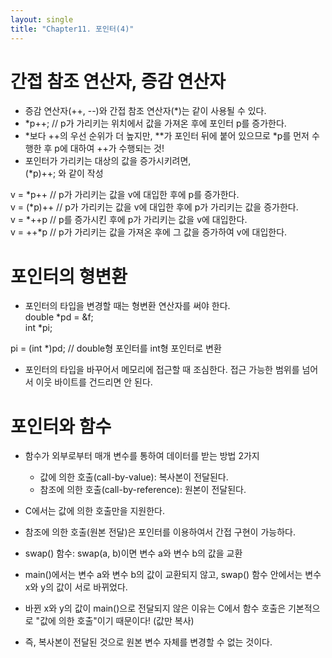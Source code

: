 ```yaml
---
layout: single
title: "Chapter11. 포인터(4)"
---
```


# 간접 참조 연산자, 증감 연산자

- 증감 연산자(++, --)와 간접 참조 연산자(*)는 같이 사용될 수 있다.   
- *p++;  // p가 가리키는 위치에서 값을 가져온 후에 포인터 p를 증가한다.   
- *보다 ++의 우선 순위가 더 높지만, **가 포인터 뒤에 붙어 있으므로 *p를 먼저 수행한 후 p에 대하여 ++가 수행되는 것!   
- 포인터가 가리키는 대상의 값을 증가시키려면,   
(*p)++; 와 같이 작성   

v = *p++  // p가 가리키는 값을 v에 대입한 후에 p를 증가한다.   
v = (*p)++  // p가 가리키는 값을 v에 대입한 후에 p가 가리키는 값을 증가한다.   
v = *++p  // p를 증가시킨 후에 p가 가리키는 값을 v에 대입한다.   
v = ++*p  // p가 가리키는 값을 가져온 후에 그 값을 증가하여 v에 대입한다.   

# 포인터의 형변환

- 포인터의 타입을 변경할 때는 형변환 연산자를 써야 한다.   
double *pd = &f;   
int *pi;   

pi = (int *)pd;  // double형 포인터를 int형 포인터로 변환   
- 포인터의 타입을 바꾸어서 메모리에 접근할 때 조심한다. 접근 가능한 범위를 넘어서 이웃 바이트를 건드리면 안 된다.   

# 포인터와 함수

- 함수가 외부로부터 매개 변수를 통하여 데이터를 받는 방법 2가지   
  - 값에 의한 호출(call-by-value): 복사본이 전달된다.   
  - 참조에 의한 호출(call-by-reference): 원본이 전달된다.   
- C에서는 값에 의한 호출만을 지원한다.   
- 참조에 의한 호출(원본 전달)은 포인터를 이용하여서 간접 구현이 가능하다.   
 
- swap() 함수: swap(a, b)이면 변수 a와 변수 b의 값을 교환   
- main()에서는 변수 a와 변수 b의 값이 교환되지 않고, swap() 함수 안에서는 변수 x와 y의 값이 서로 바뀌었다.   
- 바뀐 x와 y의 값이 main()으로 전달되지 않은 이유는 C에서 함수 호출은 기본적으로 "값에 의한 호출"이기 때문이다! (값만 복사)   
- 즉, 복사본이 전달된 것으로 원본 변수 자체를 변경할 수 없는 것이다.   
